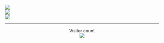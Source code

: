 ![](https://github-readme-stats.vercel.app/api?username=xct007&theme=default&hide_border=true&include_all_commits=true&count_private=false)<br/>
![](https://github-readme-streak-stats.herokuapp.com/?user=xct007&theme=default&hide_border=true)<br/>
![](https://github-readme-stats.vercel.app/api/top-langs/?username=xct007&theme=default&hide_border=true&include_all_commits=true&count_private=false&layout=compact)


---
<p align="center"> 
  Visitor count<br>
  <img src="https://profile-counter.glitch.me/xct007/count.svg" />
</p>
